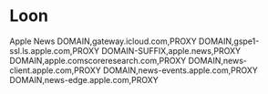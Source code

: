 # Loon
Apple News
DOMAIN,gateway.icloud.com,PROXY
DOMAIN,gspe1-ssl.ls.apple.com,PROXY
DOMAIN-SUFFIX,apple.news,PROXY
DOMAIN,apple.comscoreresearch.com,PROXY
DOMAIN,news-client.apple.com,PROXY
DOMAIN,news-events.apple.com,PROXY
DOMAIN,news-edge.apple.com,PROXY
